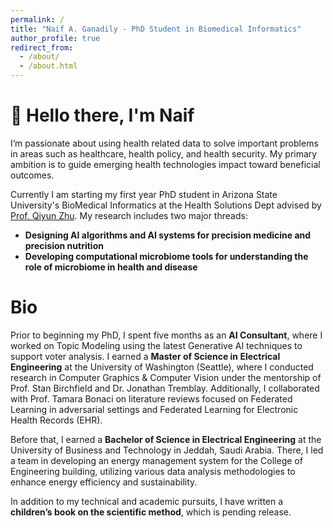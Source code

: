```yaml
---
permalink: /
title: "Naif A. Ganadily - PhD Student in Biomedical Informatics"
author_profile: true
redirect_from: 
  - /about/
  - /about.html
---
```


👋 Hello there, I'm Naif
======
I’m passionate about using health related data to solve important problems in areas such as healthcare, health policy, and health security. My primary ambition is to guide emerging health technologies impact toward beneficial outcomes.

Currently I am starting my first year PhD student in Arizona State University's BioMedical Informatics at the Health Solutions Dept advised by [Prof. Qiyun Zhu](https://search.asu.edu/profile/3737104).
My research includes two major threads:

- **Designing AI algorithms and AI systems for precision medicine and precision nutrition**
- **Developing computational microbiome tools for understanding the role of microbiome in health and disease**



Bio
======
Prior to beginning my PhD, I spent five months as an **AI Consultant**, where I worked on Topic Modeling using the latest Generative AI techniques to support voter analysis. I earned a **Master of Science in Electrical Engineering** at the University of Washington (Seattle), where I conducted research in Computer Graphics & Computer Vision under the mentorship of Prof. Stan Birchfield and Dr. Jonathan Tremblay. Additionally, I collaborated with Prof. Tamara Bonaci on literature reviews focused on Federated Learning in adversarial settings and Federated Learning for Electronic Health Records (EHR).

Before that, I earned a **Bachelor of Science in Electrical Engineering** at the University of Business and Technology in Jeddah, Saudi Arabia. There, I led a team in developing an energy management system for the College of Engineering building, utilizing various data analysis methodologies to enhance energy efficiency and sustainability.

In addition to my technical and academic pursuits, I have written a **children’s book on the scientific method**, which is pending release.